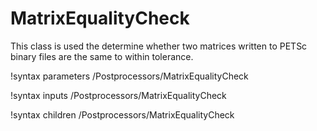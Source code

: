 # MatrixEqualityCheck

This class is used the determine whether two matrices written to PETSc binary files are the same to within tolerance.

!syntax parameters /Postprocessors/MatrixEqualityCheck

!syntax inputs /Postprocessors/MatrixEqualityCheck

!syntax children /Postprocessors/MatrixEqualityCheck
